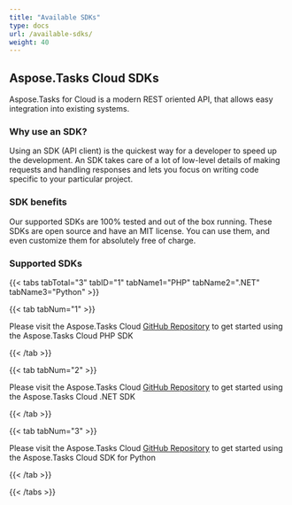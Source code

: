 ```yaml
---
title: "Available SDKs"
type: docs
url: /available-sdks/
weight: 40
---
```


## **Aspose.Tasks Cloud SDKs**
Aspose.Tasks for Cloud is a modern REST oriented API, that allows easy integration into existing systems.
### **Why use an SDK?**
Using an SDK (API client) is the quickest way for a developer to speed up the development. An SDK takes care of a lot of low-level details of making requests and handling responses and lets you focus on writing code specific to your particular project.
### **SDK benefits**
Our supported SDKs are 100% tested and out of the box running. These SDKs are open source and have an MIT license. You can use them, and even customize them for absolutely free of charge.
### **Supported SDKs**
{{< tabs tabTotal="3" tabID="1" tabName1="PHP" tabName2=".NET" tabName3="Python" >}}

{{< tab tabNum="1" >}}

Please visit the Aspose.Tasks Cloud [GitHub Repository](https://github.com/aspose-tasks-cloud/aspose-tasks-cloud-php) to get started using the Aspose.Tasks Cloud PHP SDK

{{< /tab >}}

{{< tab tabNum="2" >}}

Please visit the Aspose.Tasks Cloud [GitHub Repository](https://github.com/aspose-tasks-cloud/aspose-tasks-cloud-dotnet) to get started using the Aspose.Tasks Cloud .NET SDK

{{< /tab >}}

{{< tab tabNum="3" >}}

Please visit the Aspose.Tasks Cloud [GitHub Repository](https://github.com/aspose-tasks-cloud/aspose-tasks-cloud-python) to get started using the Aspose.Tasks Cloud SDK for Python

{{< /tab >}}

{{< /tabs >}}

